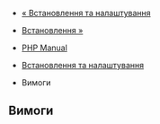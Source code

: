 - [« Встановлення та налаштування](yac.setup.md)
- [Встановлення »](yac.installation.md)

- [PHP Manual](index.md)
- [Встановлення та налаштування](yac.setup.md)
- Вимоги

## Вимоги
